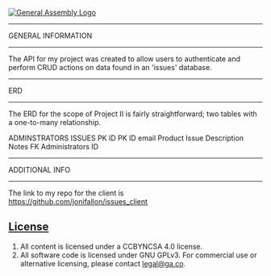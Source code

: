 [![General Assembly Logo](https://camo.githubusercontent.com/1a91b05b8f4d44b5bbfb83abac2b0996d8e26c92/687474703a2f2f692e696d6775722e636f6d2f6b6538555354712e706e67)](https://generalassemb.ly/education/web-development-immersive)

--------------------------------
GENERAL INFORMATION
________________________________

The API for my project was created to allow users to authenticate and perform CRUD actions on data found in an 'issues' database. 

_________________________________
ERD
_________________________________

The ERD for the scope of Project II is fairly straightforward; two tables with a one-to-many relationship.

ADMINSTRATORS            ISSUES
PK ID                    PK ID
email					           Product
						             Issue Description
						             Notes
						             FK Administrators ID


--------------------------------
ADDITIONAL INFO
________________________________

The link to my repo for the client is https://github.com/jonifallon/issues_client




## [License](LICENSE)

1.  All content is licensed under a CC­BY­NC­SA 4.0 license.
1.  All software code is licensed under GNU GPLv3. For commercial use or
    alternative licensing, please contact legal@ga.co.
